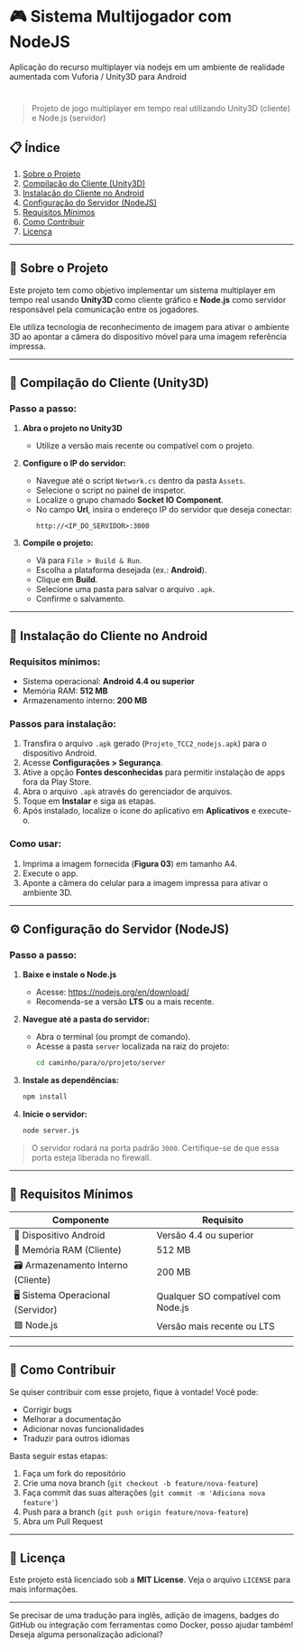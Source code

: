 # 🎮 Sistema Multijogador com NodeJS
Aplicação do recurso multiplayer via nodejs em um ambiente de realidade aumentada com Vuforia / Unity3D para Android
# 

> Projeto de jogo multiplayer em tempo real utilizando Unity3D (cliente) e Node.js (servidor)

## 📋 Índice

1. [Sobre o Projeto](#sobre-o-projeto)
2. [Compilação do Cliente (Unity3D)](#compilação-do-cliente-unity3d)
3. [Instalação do Cliente no Android](#instalação-do-cliente-no-android)
4. [Configuração do Servidor (NodeJS)](#configuração-do-servidor-nodejs)
5. [Requisitos Mínimos](#requisitos-mínimos)
6. [Como Contribuir](#como-contribuir)
7. [Licença](#licença)

---

## 🧾 Sobre o Projeto

Este projeto tem como objetivo implementar um sistema multiplayer em tempo real usando **Unity3D** como cliente gráfico e **Node.js** como servidor responsável pela comunicação entre os jogadores.

Ele utiliza tecnologia de reconhecimento de imagem para ativar o ambiente 3D ao apontar a câmera do dispositivo móvel para uma imagem referência impressa.

---

## 🔨 Compilação do Cliente (Unity3D)

### Passo a passo:

1. **Abra o projeto no Unity3D**
   - Utilize a versão mais recente ou compatível com o projeto.

2. **Configure o IP do servidor:**
   - Navegue até o script `Network.cs` dentro da pasta `Assets`.
   - Selecione o script no painel de inspetor.
   - Localize o grupo chamado **Socket IO Component**.
   - No campo **Url**, insira o endereço IP do servidor que deseja conectar:
     ```
     http://<IP_DO_SERVIDOR>:3000
     ```

3. **Compile o projeto:**
   - Vá para `File > Build & Run`.
   - Escolha a plataforma desejada (ex.: **Android**).
   - Clique em **Build**.
   - Selecione uma pasta para salvar o arquivo `.apk`.
   - Confirme o salvamento.

---

## 📱 Instalação do Cliente no Android

### Requisitos mínimos:

- Sistema operacional: **Android 4.4 ou superior**
- Memória RAM: **512 MB**
- Armazenamento interno: **200 MB**

### Passos para instalação:

1. Transfira o arquivo `.apk` gerado (`Projeto_TCC2_nodejs.apk`) para o dispositivo Android.
2. Acesse **Configurações > Segurança**.
3. Ative a opção **Fontes desconhecidas** para permitir instalação de apps fora da Play Store.
4. Abra o arquivo `.apk` através do gerenciador de arquivos.
5. Toque em **Instalar** e siga as etapas.
6. Após instalado, localize o ícone do aplicativo em **Aplicativos** e execute-o.

### Como usar:

1. Imprima a imagem fornecida (**Figura 03**) em tamanho A4.
2. Execute o app.
3. Aponte a câmera do celular para a imagem impressa para ativar o ambiente 3D.

---

## ⚙️ Configuração do Servidor (NodeJS)

### Passo a passo:

1. **Baixe e instale o Node.js**
   - Acesse: https://nodejs.org/en/download/
   - Recomenda-se a versão **LTS** ou a mais recente.

2. **Navegue até a pasta do servidor:**
   - Abra o terminal (ou prompt de comando).
   - Acesse a pasta `server` localizada na raiz do projeto:
     ```bash
     cd caminho/para/o/projeto/server
     ```

3. **Instale as dependências:**
   ```bash
   npm install
   ```

4. **Inicie o servidor:**
   ```bash
   node server.js
   ```

> O servidor rodará na porta padrão `3000`. Certifique-se de que essa porta esteja liberada no firewall.

---

## 🧰 Requisitos Mínimos

| Componente | Requisito |
|------------|-----------|
| 📲 Dispositivo Android | Versão 4.4 ou superior |
| 💾 Memória RAM (Cliente) | 512 MB |
| 🗃️ Armazenamento Interno (Cliente) | 200 MB |
| 🖥️ Sistema Operacional (Servidor) | Qualquer SO compatível com Node.js |
| 🟩 Node.js | Versão mais recente ou LTS |

---

## 🤝 Como Contribuir

Se quiser contribuir com esse projeto, fique à vontade! Você pode:

- Corrigir bugs
- Melhorar a documentação
- Adicionar novas funcionalidades
- Traduzir para outros idiomas

Basta seguir estas etapas:

1. Faça um fork do repositório
2. Crie uma nova branch (`git checkout -b feature/nova-feature`)
3. Faça commit das suas alterações (`git commit -m 'Adiciona nova feature'`)
4. Push para a branch (`git push origin feature/nova-feature`)
5. Abra um Pull Request

---

## 📄 Licença

Este projeto está licenciado sob a **MIT License**. Veja o arquivo `LICENSE` para mais informações.

---

Se precisar de uma tradução para inglês, adição de imagens, badges do GitHub ou integração com ferramentas como Docker, posso ajudar também! Deseja alguma personalização adicional?
